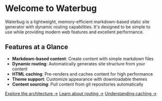 # Welcome to Waterbug

Waterbug is a lightweight, memory-efficient markdown-based static site generator with dynamic routing capabilities. It's designed to be simple to use while providing modern web features and excellent performance.

## Features at a Glance

- **Markdown-based content**: Create content with simple markdown files
- **Dynamic routing**: Automatically generates site structure from your content
- **HTML caching**: Pre-renders and caches content for high performance
- **Theme support**: Customize appearance with downloadable themes
- **Content sourcing**: Pull content from git repositories automatically


[Explore the architecture →](/about/architecture)
[Learn about routing →](/about/routing)
[Understanding caching →](/about/caching)
